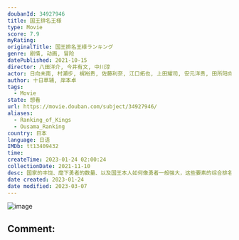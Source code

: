 ```yaml
---
doubanId: 34927946
title: 国王排名王様
type: Movie
score: 7.9
myRating: 
originalTitle: 国王排名王様ランキング
genre: 剧情, 动画, 冒险
datePublished: 2021-10-15
director: 八田洋介, 今井有文, 中川淳
actor: 日向未南, 村瀬步, 梶裕贵, 佐藤利奈, 江口拓也, 上田耀司, 安元洋贵, 田所阳向, 山下大辉, 三宅健太, 本田贵子, 坂本真绫, 下山吉光, 樱井孝宏
author: 十日草辅, 岸本卓
tags:
  - Movie
state: 想看
url: https://movie.douban.com/subject/34927946/
aliases:
  - Ranking_of_Kings
  - Ousama_Ranking
country: 日本
language: 日语
IMDb: tt13409432
time: 
createTime: 2023-01-24 02:00:24
collectionDate: 2021-11-10
desc: 国家的丰饶、麾下勇者的数量、以及国王本人如何像勇者一般强大，这些要素的综合排名，便是所谓的“国王排名”。主人公波吉是国王排名第七名的伯斯王治下王国的第一王子。但是波吉却生来耳不能闻，贫弱到挥不动剑。...
date created: 2023-01-24
date modified: 2023-03-07
---
```


![image](p2681362557.jpg)

Comment:
---
